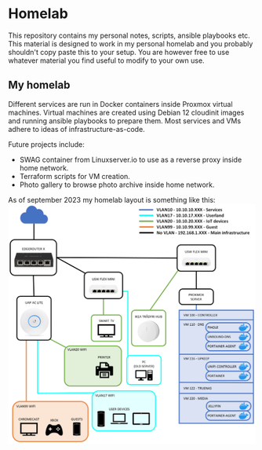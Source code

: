 # Homelab

This repository contains my personal notes, scripts, ansible playbooks etc. This material is designed to work in my personal homelab and you probably shouldn't copy paste this to your setup. You are however free to use whatever material you find useful to modify to your own use.

## My homelab

Different services are run in Docker containers inside Proxmox virtual machines. Virtual machines are created using Debian 12 cloudinit images and running ansible playbooks to prepare them. Most services and VMs adhere to ideas of infrastructure-as-code.

Future projects include:
- SWAG container from Linuxserver.io to use as a reverse proxy inside home network.
- Terraform scripts for VM creation.
- Photo gallery to browse photo archive inside home network.

As of september 2023 my homelab layout is something like this:
![Diagram image of homelab](assets/homelab_diagram.png)